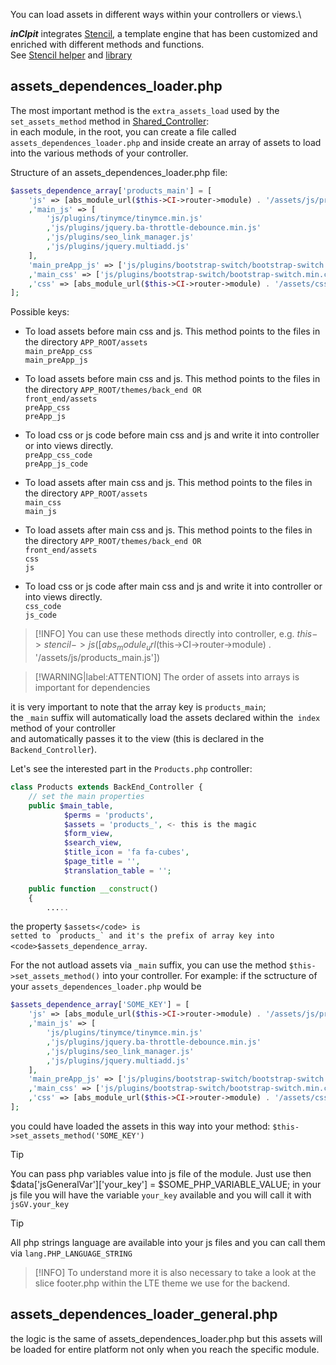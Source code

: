 You can load assets in different ways within your controllers or views.\

*__inCIpit__* integrates [Stencil](https://github.com/MrPlugins/stencil ':target=_blank'), a template engine that has been customized and enriched with different methods and functions.\
See [Stencil helper](HELPERS/stencil.md) and [library](LIIBRARIES/stencil.md)

## assets_dependences_loader.php

The most important method is the `extra_assets_load` used by the `set_assets_method` method in [Shared_Controller](CORE/My_controller?id=-shared_controller-class-):\
in each module, in the root, you can create a file called `assets_dependences_loader.php` and inside create an array of assets to load into the various methods of your controller.

Structure of an assets_dependences_loader.php file:
```php
$assets_dependence_array['products_main'] = [
    'js' => [abs_module_url($this->CI->router->module) . '/assets/js/products_main.js']
    ,'main_js' => [
        'js/plugins/tinymce/tinymce.min.js'
        ,'js/plugins/jquery.ba-throttle-debounce.min.js'
        ,'js/plugins/seo_link_manager.js'
        ,'js/plugins/jquery.multiadd.js'
    ],
    'main_preApp_js' => ['js/plugins/bootstrap-switch/bootstrap-switch.min.js']
    ,'main_css' => ['js/plugins/bootstrap-switch/bootstrap-switch.min.css']
    ,'css' => [abs_module_url($this->CI->router->module) . '/assets/css/products_main.css']
];
```

Possible keys:

- To load assets before main css and js. This method points to the files in the directory <code>APP_ROOT/assets</code>\
<code>main_preApp_css</code>\
<code>main_preApp_js</code>

- To load assets before main css and js. This method points to the files in the directory <code>APP_ROOT/themes/back_end OR front_end/assets</code>\
<code>preApp_css</code>\
<code>preApp_js</code>

- To load css or js code before main css and js and write it into controller or into views directly.\
<code>preApp_css_code</code>\
<code>preApp_js_code</code>

- To load assets after main css and js. This method points to the files in the directory <code>APP_ROOT/assets</code>\
<code>main_css</code>\
<code>main_js</code>

- To load assets after main css and js. This method points to the files in the directory <code>APP_ROOT/themes/back_end OR front_end/assets</code>\
<code>css</code>\
<code>js</code>

- To load css or js code after main css and js and write it into controller or into views directly.\
<code>css_code</code>\
<code>js_code</code>

>[!INFO]
> You can use these methods directly into controller, e.g. $this->stencil->js([abs_module_url($this->CI->router->module) . '/assets/js/products_main.js\'])

> [!WARNING|label:ATTENTION]
> The order of assets into arrays is important for dependencies



it is very important to note that the array key is `products_main`;\
the `_main` suffix will automatically load the assets declared within the` index` method of your controller
<br/> and automatically passes it to the view (this is declared in the `Backend_Controller`).

Let's see the interested part in the `Products.php` controller:

```php
class Products extends BackEnd_Controller {
	// set the main properties
	public $main_table,
			$perms = 'products',
			$assets = 'products_', <- this is the magic
			$form_view,
			$search_view,
			$title_icon = 'fa fa-cubes',
			$page_title = '',
			$translation_table = '';

	public function __construct()
	{
        .....
```
the property <code>$assets</code> is setted to `products_` and it's the prefix of array key into <code>$assets_dependence_array</code>.

For the not autload assets via `_main` suffix, you can use the method <code>$this->set_assets_method()</code> into your controller.
For example:
if the sctructure of your <code>assets_dependences_loader.php</code> would be
```php
$assets_dependence_array['SOME_KEY'] = [
    'js' => [abs_module_url($this->CI->router->module) . '/assets/js/products_main.js']
    ,'main_js' => [
        'js/plugins/tinymce/tinymce.min.js'
        ,'js/plugins/jquery.ba-throttle-debounce.min.js'
        ,'js/plugins/seo_link_manager.js'
        ,'js/plugins/jquery.multiadd.js'
    ],
    'main_preApp_js' => ['js/plugins/bootstrap-switch/bootstrap-switch.min.js']
    ,'main_css' => ['js/plugins/bootstrap-switch/bootstrap-switch.min.css']
    ,'css' => [abs_module_url($this->CI->router->module) . '/assets/css/products_main.css']
];
```

you could have loaded the assets in this way into your method:
<code>$this->set_assets_method('SOME_KEY')</code>

> [!TIP]
> You can pass php variables value into js file of the module.
> Just use then $data['jsGeneralVar']['your_key'] = $SOME_PHP_VARIABLE_VALUE;
> in your js file you will have the variable `your_key` available and you will call it with <code>jsGV.your_key</code>

> [!TIP]
> All php strings language are available into your js files and you can call them via <code>lang.PHP_LANGUAGE_STRING</code>

>[!INFO]
> To understand more it is also necessary to take a look at the slice footer.php within the LTE theme we use for the backend.

## assets_dependences_loader_general.php

the logic is the same of assets_dependences_loader.php but this assets will be loaded for entire platform not only when you reach the specific module.
